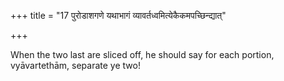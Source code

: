 +++
title = "17 पुरोडाशगणे यथाभागं व्यावर्तध्वमित्येकैकमपच्छिन्द्यात्"

+++

When the two last are sliced off, he should say for each portion, vyāvartethām, separate ye two!
